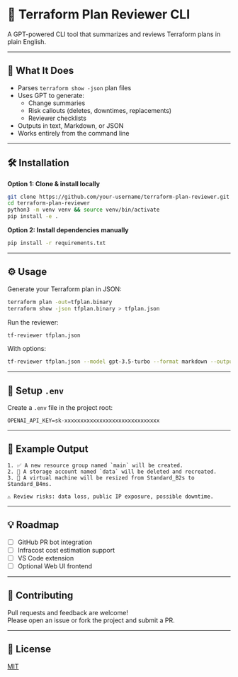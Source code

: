 # 🚀 Terraform Plan Reviewer CLI

A GPT-powered CLI tool that summarizes and reviews Terraform plans in plain English.

---

## 🧠 What It Does

- Parses `terraform show -json` plan files
- Uses GPT to generate:
  - Change summaries
  - Risk callouts (deletes, downtimes, replacements)
  - Reviewer checklists
- Outputs in text, Markdown, or JSON
- Works entirely from the command line

---

## 🛠 Installation

**Option 1: Clone & install locally**
```bash
git clone https://github.com/your-username/terraform-plan-reviewer.git
cd terraform-plan-reviewer
python3 -m venv venv && source venv/bin/activate
pip install -e .
```

**Option 2: Install dependencies manually**
```bash
pip install -r requirements.txt
```

---

## ⚙️ Usage

Generate your Terraform plan in JSON:
```bash
terraform plan -out=tfplan.binary
terraform show -json tfplan.binary > tfplan.json
```

Run the reviewer:
```bash
tf-reviewer tfplan.json
```

With options:
```bash
tf-reviewer tfplan.json --model gpt-3.5-turbo --format markdown --output summary.md
```

---

## 🔐 Setup `.env`

Create a `.env` file in the project root:
```env
OPENAI_API_KEY=sk-xxxxxxxxxxxxxxxxxxxxxxxxxxxxxx
```

---

## 📸 Example Output

```
1. ✅ A new resource group named `main` will be created.
2. 🛑 A storage account named `data` will be deleted and recreated.
3. 🔄 A virtual machine will be resized from Standard_B2s to Standard_B4ms.

⚠️ Review risks: data loss, public IP exposure, possible downtime.
```

---

## 💡 Roadmap

- [ ] GitHub PR bot integration
- [ ] Infracost cost estimation support
- [ ] VS Code extension
- [ ] Optional Web UI frontend

---

## 🙌 Contributing

Pull requests and feedback are welcome!  
Please open an issue or fork the project and submit a PR.

---

## 📝 License

[MIT](LICENSE)
